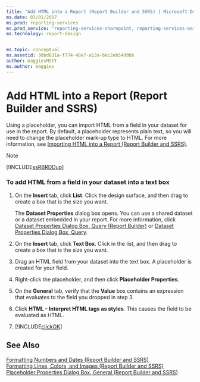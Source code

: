```yaml
---
title: "Add HTML into a Report (Report Builder and SSRS) | Microsoft Docs"
ms.date: 03/01/2017
ms.prod: reporting-services
ms.prod_service: "reporting-services-sharepoint, reporting-services-native"
ms.technology: report-design


ms.topic: conceptual
ms.assetid: 30bd631a-f774-48e7-a13a-b6c2eb54d9bb
author: maggiesMSFT
ms.author: maggies
---
```

# Add HTML into a Report (Report Builder and SSRS)
  Using a placeholder, you can import HTML from a field in your dataset for use in the report. By default, a placeholder represents plain text, so you will need to change the placeholder mark-up type to HTML. For more information, see [Importing HTML into a Report &#40;Report Builder and SSRS&#41;](../../reporting-services/report-design/importing-html-into-a-report-report-builder-and-ssrs.md).  
  
> [!NOTE]  
>  [!INCLUDE[ssRBRDDup](../../includes/ssrbrddup-md.md)]  
  
### To add HTML from a field in your dataset into a text box  
  
1.  On the **Insert** tab, click **List**. Click the design surface, and then drag to create a box that is the size you want.  
  
     The **Dataset Properties** dialog box opens. You can use a shared dataset or a dataset embedded in your report. For more information, click [Dataset Properties Dialog Box, Query &#40;Report Builder&#41;](../../reporting-services/report-data/dataset-properties-dialog-box-query-report-builder.md) or [Dataset Properties Dialog Box, Query](http://msdn.microsoft.com/library/1fa34a4b-7de0-4e92-99fa-bc28a206773f).  
  
2.  On the **Insert** tab, click **Text Box**. Click in the list, and then drag to create a box that is the size you want.  
  
3.  Drag an HTML field from your dataset into the text box. A placeholder is created for your field.  
  
4.  Right-click the placeholder, and then click **Placeholder Properties**.  
  
5.  On the **General** tab, verify that the **Value** box contains an expression that evaluates to the field you dropped in step 3.  
  
6.  Click **HTML - Interpret HTML tags as styles**. This causes the field to be evaluated as HTML.  
  
7.  [!INCLUDE[clickOK](../../includes/clickok-md.md)]  
  
## See Also  
 [Formatting Numbers and Dates &#40;Report Builder and SSRS&#41;](../../reporting-services/report-design/formatting-numbers-and-dates-report-builder-and-ssrs.md)   
 [Formatting Lines, Colors, and Images &#40;Report Builder and SSRS&#41;](../../reporting-services/report-design/formatting-lines-colors-and-images-report-builder-and-ssrs.md)   
 [Placeholder Properties Dialog Box, General &#40;Report Builder and SSRS&#41;](http://msdn.microsoft.com/library/7a867736-a3b0-4b5a-b3e5-fe7c8d7618a8)  
  
  
